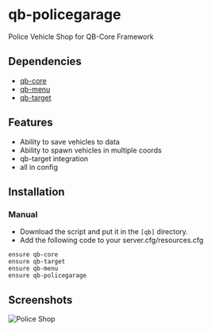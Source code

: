 # qb-policegarage
Police Vehicle Shop for QB-Core Framework

## Dependencies
- [qb-core](https://github.com/qbcore-framework/qb-core)
- [qb-menu](https://github.com/qbcore-framework/qb-menu)
- [qb-target](https://github.com/BerkieBb/qb-target)

## Features
- Ability to save vehicles to data
- Ability to spawn vehicles in multiple coords
- qb-target integration
- all in config

## Installation

### Manual
- Download the script and put it in the `[qb]` directory.
- Add the following code to your server.cfg/resources.cfg
```
ensure qb-core
ensure qb-target
ensure qb-menu
ensure qb-policegarage
```

## Screenshots
![Police Shop](![image](https://user-images.githubusercontent.com/89742984/202778752-0a712ab0-0f45-44c7-aec9-4a4dbe03be73.png))
